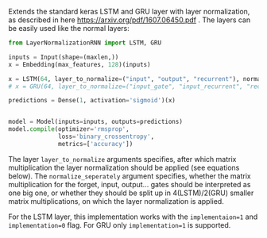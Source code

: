 Extends the standard keras LSTM and GRU layer with layer normalization, as described in here https://arxiv.org/pdf/1607.06450.pdf .
The layers can be easily used like the normal layers:

```python
from LayerNormalizationRNN import LSTM, GRU

inputs = Input(shape=(maxlen,))
x = Embedding(max_features, 128)(inputs)

x = LSTM(64, layer_to_normalize=("input", "output", "recurrent"), normalize_seperately=True)(x)
# x = GRU(64, layer_to_normalize=("input_gate", "input_recurrent", "recurrent_gate", "recurrent_recurrent"), normalize_seperately=True)(x)

predictions = Dense(1, activation='sigmoid')(x)


model = Model(inputs=inputs, outputs=predictions)
model.compile(optimizer='rmsprop',
              loss='binary_crossentropy',
              metrics=['accuracy'])
```

The layer ```layer_to_normalize``` arguments specifies, after which matrix multiplication the layer normalization should be applied (see equations below).
The ```normalize_seperately``` argument specifies, whether the matrix multiplication for the forget, input, output... gates should be interpreted as one big 
one, or whether they should be split up in 4(LSTM)/2(GRU) smaller matrix multiplications, on which the layer normalization is applied.








For the LSTM layer, this implementation works with the ```implementaion=1``` and ```implementation=0``` flag. For GRU only ```implementation=1``` is supported.
